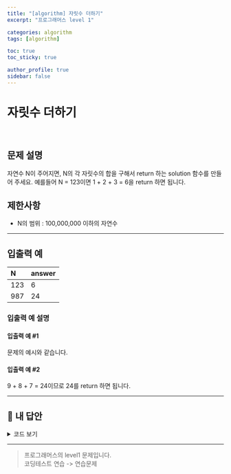 ```yaml
---
title: "[algorithm] 자릿수 더하기"
excerpt: "프로그래머스 level 1"

categories: algorithm
tags: [algorithm]

toc: true
toc_sticky: true

author_profile: true
sidebar: false
---
```


# 자릿수 더하기

<br/>

## 문제 설명

자연수 N이 주어지면, N의 각 자릿수의 합을 구해서 return 하는 solution 함수를 만들어 주세요.
예를들어 N = 123이면 1 + 2 + 3 = 6을 return 하면 됩니다.

## 제한사항

- N의 범위 : 100,000,000 이하의 자연수

---

## 입출력 예

| N   | answer |
| :-- | :----- |
| 123 | 6      |
| 987 | 24     |

### 입출력 예 설명

#### 입출력 예 #1

문제의 예시와 같습니다.

#### 입출력 예 #2

9 + 8 + 7 = 24이므로 24를 return 하면 됩니다.

---

## 🐤 내 답안

<details>
<summary>코드 보기</summary>
<div markdown="1">

```javascript
function solution(n) {
  const answer = n
    .toString()
    .split("")
    .reduce((acc, cur) => {
      console.log(acc, cur);
      return acc + Number(cur);
    }, 0);
  return answer;
}
```

</div>
</details>

---

> 프로그래머스의 level1 문제입니다.<br />
> 코딩테스트 연습 -> 연습문제
